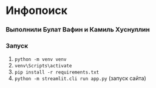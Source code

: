 # Инфопоиск

### Выполнили Булат Вафин и Камиль Хуснуллин
### Запуск
1. `python -m venv venv`
2. `venv\Scripts\activate`
3.  `pip install -r requirements.txt`
4.  `python -m streamlit.cli run app.py` (запуск сайта)
